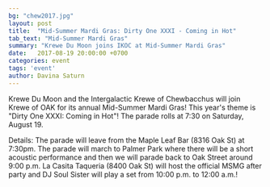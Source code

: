 ```yaml
---
bg: "chew2017.jpg"
layout: post
title:  "Mid-Summer Mardi Gras: Dirty One XXXI - Coming in Hot"
tab_text: "Mid-Summer Mardi Gras"
summary: "Krewe Du Moon joins IKOC at Mid-Summer Mardi Gras"
date:   2017-08-19 20:00:00 +0700
categories: event
tags: 'event'
author: Davina Saturn
---
```


Krewe Du Moon and the Intergalactic Krewe of Chewbacchus will join Krewe of OAK for its annual Mid-Summer Mardi Gras! This year's theme is "Dirty One XXXI: Coming in Hot"! The parade rolls at 7:30 on Saturday, August 19.

Details: The parade will leave from the Maple Leaf Bar (8316 Oak St) at 7:30pm.
The parade will march to Palmer Park where there will be a short acoustic performance and then we will parade back to Oak Street around 9:00 p.m.
La Casita Taqueria (8400 Oak St) will host the official MSMG after party and DJ Soul Sister will play a set from 10:00 p.m. to 12:00 a.m.!
